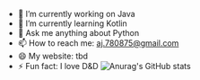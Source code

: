 - 🔭 I’m currently working on Java
- 🌱 I’m currently learning Kotlin
- 💬 Ask me anything about Python
- 📫 How to reach me: aj.780875@gmail.com
- 😄 My website: tbd
- ⚡ Fun fact: I love D&D
![Anurag's GitHub stats](https://github-readme-stats.vercel.app/api?username=Mauric3Moss&show_icons=true&theme=dark)
